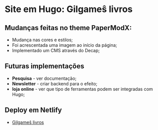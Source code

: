 # Site em Hugo: Gilgameŝ livros

## Mudanças feitas no theme PaperModX:

- Mudança nas cores e estilos;
- Foi acrescentada uma imagem ao início da página;
- Implementado um CMS através do Decap;

## Futuras implementações

- **Pesquisa** - ver documentação;
- **Newsletter** - criar backend para o efeito;
- **loja online** - ver que tipo de ferramentas podem ser integradas com Hugo;

## Deploy em Netlify

- [Gilgameŝ livros](https://gilgames-livros.netlify.app/)
